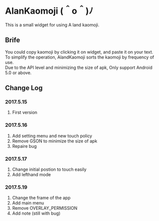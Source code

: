 # AlanKaomoji (＾o＾)ﾉ
This is a small widget for using A land kaomoji. </br>

## Brife
You could copy kaomoji by clicking it on widget, and paste it on your text. </br>
To simplify the operation, AlandKaomoji sorts the kaomoji by frequency of use. </br>
Due to the API level and minimizing the size of apk, Only support Android 5.0 or above. </br>

## Change Log
### 2017.5.15
1. First version </br>
### 2017.5.16
1. Add setting menu and new touch policy </br>
2. Remove GSON to minimize the size of apk </br>
3. Repaire bug
### 2017.5.17
1. Change initial postion to touch easily </br>
2. Add lefthand mode
### 2017.5.19
1. Change the frame of the app </br>
2. Add main menu
3. Remove OVERLAY_PERMISSION </br>
4. Add note (still with bug) </br>
